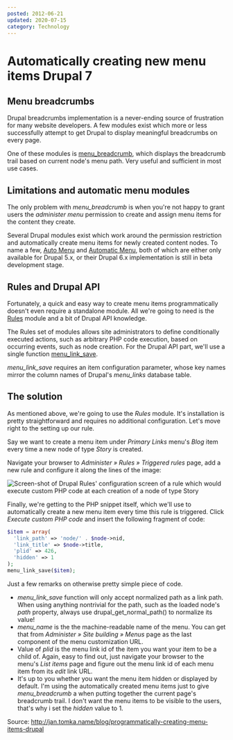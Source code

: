 ```yaml
---
posted: 2012-06-21
updated: 2020-07-15
category: Technology
---
```


# Automatically creating new menu items Drupal 7

## Menu breadcrumbs

Drupal breadcrumbs implementation is a never-ending source of 
frustration for many website developers. A few modules exist which more 
or less successfully attempt to get Drupal to display meaningful 
breadcrumbs on every page.

One of these modules is <a href="http://drupal.org/project/menu_breadcrumb">menu_breadcrumb</a>, which displays the breadcrumb trail based on current node's menu path. Very useful and sufficient in most use cases.

## Limitations and automatic menu modules

The only problem with *menu_breadcrumb* is when you're not happy to grant users the *administer menu* permission to create and assign menu items for the content they create.

Several Drupal modules exist which work around the permission 
restriction and automatically create menu items for newly created 
content nodes. To name a few, <a href="http://drupal.org/project/automenu">Auto Menu</a> and <a href="http://drupal.org/project/automaticmenu">Automatic Menu</a>, both of which are either only available for Drupal 5.x, or their Drupal 6.x implementation is still in beta development stage.

## Rules and Drupal API

Fortunately, a quick and easy way to create menu items 
programmatically doesn't even require a standalone module. All we're 
going to need is the <a href="http://drupal.org/project/rules">Rules</a> module and a bit of Drupal API knowledge.

The Rules set of modules allows site administrators to define 
conditionally executed actions, such as arbitrary PHP code execution, 
based on occurring events, such as node creation. For the Drupal API 
part, we'll use a single function <a href="http://api.drupal.org/api/function/menu_link_save">menu_link_save</a>.

*menu_link_save* requires an item configuration parameter, whose key names mirror the column names of Drupal's *menu_links* database table.

## The solution

As mentioned above, we're going to use the *Rules* module. 
It's installation is pretty straightforward and requires no additional 
configuration. Let's move right to the setting up our rule.

Say we want to create a menu item under *Primary Links* menu's *Blog* item every time a new node of type *Story* is created.

Navigate your browser to *Administer » Rules » Triggered rules* page, add a new rule and configure it along the lines of the image:

<img alt="Screen-shot of Drupal Rules' configuration screen of a rule which would execute custom PHP code at each creation of a node of type Story" src="http://jan.tomka.name/sites/default/files/rules_auto_menu.jpg" />

Finally, we're getting to the PHP snippet itself, which we'll use to 
automatically create a new menu item every time this rule is triggered. 
Click *Execute custom PHP code* and insert the following fragment of code:

```php
$item = array(
  'link_path' => 'node/' . $node->nid,
  'link_title' => $node->title,
  'plid' => 426,
  'hidden' => 1
);
menu_link_save($item);
```

Just a few remarks on otherwise pretty simple piece of code.

* *menu_link_save* function will only accept normalized path as
 a link path. When using anything nontrivial for the path, such as the 
loaded node's *path* property, always use drupal_get_normal_path()  to normalize its value!
* *menu_name* is the the machine-readable name of the menu. You can get that from *Administer » Site building » Menus* page as the last component of the menu customization URL.
* Value of *plid* is the menu link id of the item you want your
 item to be a child of. Again, easy to find out, just navigate your 
browser to the menu's *List items* page and figure out the menu link id of each menu item from its *edit* link URL.
* It's up to you whether you want the menu item hidden or displayed by
 default. I'm using the automatically created menu items just to give *menu_breadcrumb*
 a when putting together the current page's breadcrumb trail. I don't 
want the menu items to be visible to the users, that's why i set the *hidden* value to 1.

Source: http://jan.tomka.name/blog/programmatically-creating-menu-items-drupal
